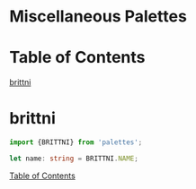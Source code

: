 # Miscellaneous Palettes

# Table of Contents

[brittni](#brittni)

# brittni

<!-- Coolors Palette Widget -->
<script src="https://coolors.co/palette-widget/widget.js"></script>
<script data-id="035233432920731467">new CoolorsPaletteWidget("035233432920731467", ["121212","0437f2","ff6bb5","0fff4f","7a00f5"]); </script>

````typescript
import {BRITTNI} from 'palettes';

let name: string = BRITTNI.NAME;
````

[Table of Contents](#table-of-contents)
